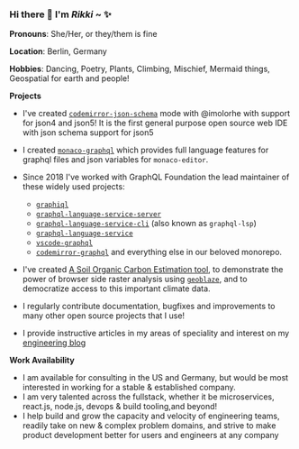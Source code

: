 ### Hi there 👋 I'm *Rikki* ~ :sparkles:

**Pronouns**: She/Her, or they/them is fine

**Location**: Berlin, Germany

**Hobbies**: Dancing, Poetry, Plants, Climbing, Mischief, Mermaid things, Geospatial for earth and people!

**Projects**
* I've created [`codemirror-json-schema`](https://github.com/acao/codemirror-json-schema) mode with @imolorhe with support for json4 and json5! It is the first general purpose open source web IDE with json schema support for json5
* I created [`monaco-graphql`](https://github.com/graphql/graphiql/blob/main/packages/monaco-graphql) which provides full language features for graphql files and json variables for `monaco-editor`. 
* Since 2018 I've worked with GraphQL Foundation the lead maintainer of these widely used projects:
  * [`graphiql`](https://github.com/graphql/graphiql/blob/main/packages/graphiql)
  * [`graphql-language-service-server`](https://github.com/graphql/graphiql/blob/main/packages/graphql-language-service-server)
  * [`graphql-language-service-cli`](https://github.com/graphql/graphiql/blob/main/packages/graphql-language-service-cli) (also known as `graphql-lsp`)
  * [`graphql-language-service`](https://github.com/graphql/graphiql/blob/main/packages/graphql-language-service)
  * [`vscode-graphql`](https://github.com/graphql/graphiql/blob/main/packages/vscode-graphql)
  * [`codemirror-graphql`](https://github.com/graphql/graphiql/blob/main/packages/codemirror-graphql) and everything else in our beloved monorepo. 

* I've created [A Soil Organic Carbon Estimation tool](https://geoblaze-gsoc.vercel.app), to demonstrate the power of browser side raster analysis using [`geoblaze`](https://geoblaze.io), and to democratize access to this important climate data.
* I regularly contribute documentation, bugfixes and improvements to many other open source projects that I use!
* I provide instructive articles in my areas of speciality and interest on my [engineering blog](https://rikki.dev/posts)

**Work Availability**

* I am available for consulting in the US and Germany, but would be most interested in working for a stable & established company.
* I am very talented across the fullstack, whether it be microservices, react.js, node.js, devops & build tooling,and beyond!
* I help build and grow the capacity and velocity of engineering teams, readily take on new & complex problem domains, and strive to make product development better for users and engineers at any company
